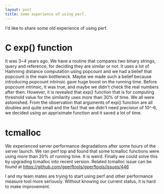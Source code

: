 ```yaml
---
layout: post
title: Some experience of using perf.
---
```

 
I'd like to share some old experience of using perf.

# C exp() function
It was 3~4 years ago. We have a routine that compares two binary strings, query and reference, for deciding they are similar or not. It uses a lot of Hamming distance computation using popcount and we had a belief that popcount is the main bottleneck. Maybe we made such a belief because introducing popcount intrinsic gave huge boost on the running time. Before popcount intrinsic, it was true, and maybe we didn't check the real numbers after then. However, it is revealed that exp() function that is for computing threshold value for the similarity uses more than 30% of time. We all were astonished. From the observation that arguments of exp() function are all doubles and quite small and the fact that we didn't need precision of 10^-6, we decided using an appriximate function and it saved a lot of time.

# tcmalloc
We experienced server performance degradations after some hours of the server launch. We ran perf top and found that some tcmalloc functions were using more than 20% of running time. It is weird. Finally we could solve this by upgrading tcmalloc into recent version. Related tcmalloc issue can be found at https://github.com/gperftools/gperftools/issues/446


I and my team mates are trying to start using perf and other performance measure tool more seriously. Without knowing our current status, it is hard to make improvement.
